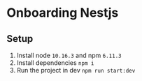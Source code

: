 # Onboarding Nestjs

## Setup

1. Install node `10.16.3` and npm `6.11.3`
1. Install dependencies `npm i`
1. Run the project in dev `npm run start:dev`
